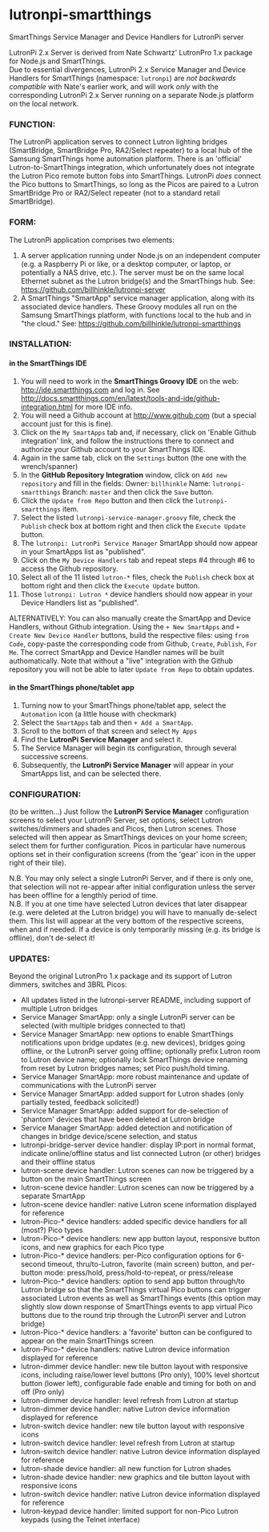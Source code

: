 # lutronpi-smartthings
SmartThings Service Manager and Device Handlers for LutronPi server

LutronPi 2.x Server is derived from Nate Schwartz' LutronPro 1.x package for Node.js and SmartThings.  
Due to essential divergences, LutronPi 2.x Service Manager and Device Handlers for SmartThings (namespace: `lutronpi`) are _not backwards compatible_ with Nate's earlier work, and will work _only_ with the corresponding LutronPi 2.x Server running on a separate Node.js platform on the local network.

### FUNCTION:
The LutronPi application serves to connect Lutron lighting bridges (SmartBridge, SmartBridge Pro, RA2/Select repeater) to a local hub of the Samsung SmartThings home automation platform. There is an 'official' Lutron-to-SmartThings integration, which unfortunately does not integrate the Lutron Pico remote button fobs into SmartThings. LutronPi _does_ connect the Pico buttons to SmartThings, so long as the Picos are paired to a Lutron SmartBridge Pro or RA2/Select repeater (not to a standard retail SmartBridge).

### FORM:
The LutronPi application comprises two elements:  
  1. A server application running under Node.js on an independent computer (e.g. a Raspberry Pi or like,
  or a desktop computer, or laptop, or potentially a NAS drive, etc.).  The server must be on the same
  local Ethernet subnet as the Lutron bridge(s) and the SmartThings hub.
  See: https://github.com/billhinkle/lutronpi-server
  2. A SmartThings "SmartApp" service manager application, along with its associated device handlers. These
  Groovy modules all run on the Samsung SmartThings platform, with functions local to the hub and in "the cloud."
  See: https://github.com/billhinkle/lutronpi-smartthings

### INSTALLATION:
  #### in the SmartThings IDE
  1. You will need to work in the **SmartThings Groovy IDE** on the web: http://ide.smartthings.com and log in.
    See http://docs.smartthings.com/en/latest/tools-and-ide/github-integration.html for more IDE info.
  2. You will need a Github account at http://www.github.com (but a special account just for this is fine).
  3. Click on the `My SmartApps` tab and, if necessary, click on 'Enable Github integration' link, and follow 
    the instructions there to connect and authorize your Github account to your SmartThings IDE.
  4. Again in the same tab, click on the `Settings` button (the one with the wrench/spanner)
  5. In the **GitHub Repository Integration** window, click on `Add new repository` and fill in the fields:
    Owner: `billhinkle`  Name: `lutronpi-smartthings`  Branch: `master`
	and then click the `Save` button.
  6. Click the `Update from Repo` button and then click the `lutronpi-smartthings` item.
  7. Select the listed `lutronpi-service-manager.groovy` file, check the `Publish` check box at bottom right and then click the `Execute Update` button.
  8. The `lutronpi: LutronPi Service Manager` SmartApp should now appear in your SmartApps list as "published".
  9. Click on the `My Device Handlers` tab and repeat steps #4 through #6 to access the Github repository.
  10. Select all of the 11 listed `lutron-*` files, check the `Publish` check box at bottom right and then click the `Execute Update` button.
  11. Those `lutronpi: Lutron *` device handlers should now appear in your Device Handlers list as "published".
  
  ALTERNATIVELY: You can also manually create the SmartApp and Device Handlers, without Github integration.
  Using the `+ New SmartApps` and `+ Create New Device Handler` buttons, build the respective files:
  using `from Code`, copy-paste the corresponding code from Github, `Create`, `Publish`, `For Me`.  The correct
  SmartApp and Device Handler names will be built authomatically.  Note that without a "live" integration with
  the Github repository you will not be able to later `Update from Repo` to obtain updates.
  
  #### in the SmartThings phone/tablet app
  1. Turning now to your SmartThings phone/tablet app, select the `Automation` icon (a little house with checkmark)
  2. Select the `SmartApps` tab and then `+ Add a SmartApp`.
  3. Scroll to the bottom of that screen and select `My Apps`
  4. Find the **LutronPi Service Manager** and select it.
  5. The Service Manager will begin its configuration, through several successive screens.
  6. Subsequently, the **LutronPi Service Manager** will appear in your SmartApps list, and can be selected there.

### CONFIGURATION:
  (to be written...) Just follow the **LutronPi Service Manager** configuration screens to select your LutronPi
  Server, set options, select Lutron switches/dimmers and shades and Picos, then Lutron scenes. Those selected
  will then appear as SmartThings devices on your home screen; select them for further configuration.  Picos
  in particular have  numerous options set in their configuration screens (from the 'gear' icon in the upper
  right of their tile). 
  
  N.B. You may only select a single LutronPi Server, and if there is only one, that selection will not re-appear
  after initial configuration unless the server has been offline for a lengthly period of time.  
  N.B. If you at one time have selected Lutron devices that later disappear (e.g. were deleted at the Lutron bridge)
  you will have to manually de-select them.  This list will appear at the very bottom of the respective screens,
  when and if needed.  If a device is only temporarily missing (e.g. its bridge is offline), don't de-select it!  

### UPDATES:
Beyond the original LutronPro 1.x package and its support of Lutron dimmers, switches and 3BRL Picos:  
  * All updates listed in the lutronpi-server README, including support of multiple Lutron bridges
  * Service Manager SmartApp: only a single LutronPi server can be selected (with multiple bridges connected to that)
  * Service Manager SmartApp: new options to enable SmartThings notifications upon bridge updates (e.g. new devices),
  bridges going offline, or the LutronPi server going offline; optionally prefix Lutron room to Lutron device name;
  optionally lock SmartThings device renaming from reset by Lutron bridges names; set Pico push/hold timing.
   * Service Manager SmartApp: more robust maintenance and update of communications with the LutronPi server
   * Service Manager SmartApp: added support for Lutron shades (only partially tested, feedback solicited!)
   * Service Manager SmartApp: added support for de-selection of 'phantom' devices that have been deleted at Lutron bridge
   * Service Manager SmartApp: added detection and notification of changes in bridge device/scene selection, and status
   * lutronpi-bridge-server device handler: display IP:port in normal format, indicate online/offline status and list connected Lutron (or other) bridges and their offline status
   * lutron-scene device handler: Lutron scenes can now be triggered by a button on the main SmartThings screen
   * lutron-scene device handler: Lutron scenes can now be triggered by a separate SmartApp
   * lutron-scene device handler: native Lutron scene information displayed for reference
   * lutron-Pico-* device handlers: added specific device handlers for all (most?) Pico types
   * lutron-Pico-* device handlers: new app button layout, responsive button icons, and new graphics for each Pico type
   * lutron-Pico-* device handlers: per-Pico configuration options for 6-second timeout, thru/to-Lutron, favorite (main screen) button, and per-button mode: press/hold, press/hold-to-repeat, or press/release
   * lutron-Pico-* device handlers: option to send app button through/to Lutron bridge so that the SmartThings virtual Pico buttons can trigger associated Lutron events as well as SmartThings events (this option may slightly slow down response of SmartThings events to app virtual Pico buttons due to the round trip through the LutronPi server and Lutron bridge)
   * lutron-Pico-* device handlers: a 'favorite' button can be configured to appear on the main SmartThings screen
   * lutron-Pico-* device handlers: native Lutron device information displayed for reference
   * lutron-dimmer device handler: new tile button layout with responsive icons, including raise/lower level buttons (Pro only), 100% level shortcut button (lower left), configurable fade enable and timing for both on and off (Pro only)
   * lutron-dimmer device handler: level refresh from Lutron at startup
   * lutron-dimmer device handler: native Lutron device information displayed for reference
   * lutron-switch device handler: new tile button layout with responsive icons
   * lutron-switch device handler: level refresh from Lutron at startup
   * lutron-switch device handler: native Lutron device information displayed for reference
   * lutron-shade device handler: all new function for Lutron shades
   * lutron-shade device handler: new graphics and tile button layout with responsive icons
   * lutron-switch device handler: native Lutron device information displayed for reference
   * lutron-keypad device handler: limited support for non-Pico Lutron keypads (using the Telnet interface)
